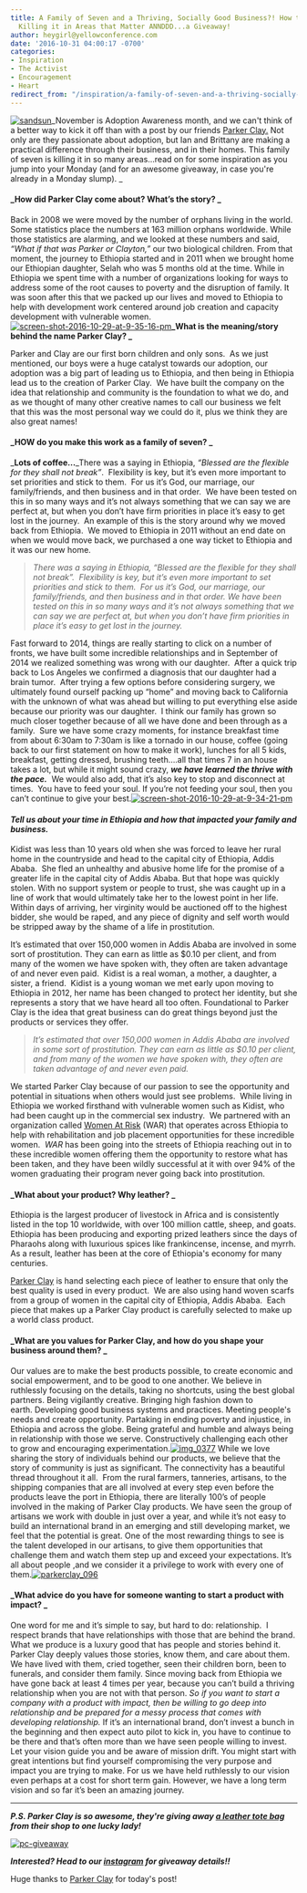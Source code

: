 ```yaml
---
title: A Family of Seven and a Thriving, Socially Good Business?! How this Brand is
  Killing it in Areas that Matter ANNDDD...a Giveaway!
author: heygirl@yellowconference.com
date: '2016-10-31 04:00:17 -0700'
categories:
- Inspiration
- The Activist
- Encouragement
- Heart
redirect_from: "/inspiration/a-family-of-seven-and-a-thriving-socially-good-business-how-this-brand-is-killing-it-in-areas-that-matterannddd-a-giveaway/"
---
```


[![sandsun](https://yellow-blog-images.imgix.net/2016/10/sandsun.jpeg)](https://yellow-blog-images.imgix.net/2016/10/sandsun.jpeg)_November is Adoption Awareness month, and we can't think of a better way to kick it off than with a post by our friends [Parker Clay.](http://www.parkerclay.com/story/) Not only are they passionate about adoption, but Ian and Brittany are making a practical difference through their business, and in their homes. This family of seven is killing it in so many areas...read on for some inspiration as you jump into your Monday (and for an awesome giveaway, in case you're already in a Monday slump). _

#### _How did Parker Clay come about? What’s the story? _

Back in 2008 we were moved by the number of orphans living in the world. Some statistics place the numbers at 163 million orphans worldwide. While those statistics are alarming, and we looked at these numbers and said, _“What if that was Parker or Clayton,”_ our two biological children. From that moment, the journey to Ethiopia started and in 2011 when we brought home our Ethiopian daughter, Selah who was 5 months old at the time. While in Ethiopia we spent time with a number of organizations looking for ways to address some of the root causes to poverty and the disruption of family. It was soon after this that we packed up our lives and moved to Ethiopia to help with development work centered around job creation and capacity development with vulnerable women.[![screen-shot-2016-10-29-at-9-35-16-pm](https://yellow-blog-images.imgix.net/2016/10/Screen-Shot-2016-10-29-at-9.35.16-PM.png)](https://yellow-blog-images.imgix.net/2016/10/Screen-Shot-2016-10-29-at-9.35.16-PM.png)**_What is the meaning/story behind the name Parker Clay? _**

Parker and Clay are our first born children and only sons.  As we just mentioned, our boys were a huge catalyst towards our adoption, our adoption was a big part of leading us to Ethiopia, and then being in Ethiopia lead us to the creation of Parker Clay.  We have built the company on the idea that relationship and community is the foundation to what we do, and as we thought of many other creative names to call our business we felt that this was the most personal way we could do it, plus we think they are also great names!

#### _HOW do you make this work as a family of seven? _

_**Lots of coffee…**_There was a saying in Ethiopia, _“Blessed are the flexible for they shall not break”_.  Flexibility is key, but it’s even more important to set priorities and stick to them.  For us it’s God, our marriage, our family/friends, and then business and in that order.  We have been tested on this in so many ways and it’s not always something that we can say we are perfect at, but when you don’t have firm priorities in place it’s easy to get lost in the journey.  An example of this is the story around why we moved back from Ethiopia.  We moved to Ethiopia in 2011 without an end date on when we would move back, we purchased a one way ticket to Ethiopia and it was our new home.

> _There was a saying in Ethiopia, “Blessed are the flexible for they shall not break”.  Flexibility is key, but it’s even more important to set priorities and stick to them.  For us it’s God, our marriage, our family/friends, and then business and in that order. We have been tested on this in so many ways and it’s not always something that we can say we are perfect at, but when you don’t have firm priorities in place it’s easy to get lost in the journey._

Fast forward to 2014, things are really starting to click on a number of fronts, we have built some incredible relationships and in September of 2014 we realized something was wrong with our daughter.  After a quick trip back to Los Angeles we confirmed a diagnosis that our daughter had a brain tumor.  After trying a few options before considering surgery, we ultimately found ourself packing up “home” and moving back to California with the unknown of what was ahead but willing to put everything else aside because our priority was our daughter.  I think our family has grown so much closer together because of all we have done and been through as a family.  Sure we have some crazy moments, for instance breakfast time from about 6:30am to 7:30am is like a tornado in our house, coffee (going back to our first statement on how to make it work), lunches for all 5 kids, breakfast, getting dressed, brushing teeth….all that times 7 in an house takes a lot, but while it might sound crazy, **_we have learned the thrive with the pace._**  We would also add, that it’s also key to stop and disconnect at times.  You have to feed your soul. If you’re not feeding your soul, then you can’t continue to give your best.[![screen-shot-2016-10-29-at-9-34-21-pm](https://yellow-blog-images.imgix.net/2016/10/Screen-Shot-2016-10-29-at-9.34.21-PM.png)](https://yellow-blog-images.imgix.net/2016/10/Screen-Shot-2016-10-29-at-9.34.21-PM.png)

#### _Tell us about your time in Ethiopia and how that impacted your family and business._

Kidist was less than 10 years old when she was forced to leave her rural home in the countryside and head to the capital city of Ethiopia, Addis Ababa.  She fled an unhealthy and abusive home life for the promise of a greater life in the capital city of Addis Ababa. But that hope was quickly stolen. With no support system or people to trust, she was caught up in a line of work that would ultimately take her to the lowest point in her life.  Within days of arriving, her virginity would be auctioned off to the highest bidder, she would be raped, and any piece of dignity and self worth would be stripped away by the shame of a life in prostitution.

It’s estimated that over 150,000 women in Addis Ababa are involved in some sort of prostitution. They can earn as little as $0.10 per client, and from many of the women we have spoken with, they often are taken advantage of and never even paid.  Kidist is a real woman, a mother, a daughter, a sister, a friend.  Kidist is a young woman we met early upon moving to Ethiopia in 2012, her name has been changed to protect her identity, but she represents a story that we have heard all too often. Foundational to Parker Clay is the idea that great business can do great things beyond just the products or services they offer.

> _It’s estimated that over 150,000 women in Addis Ababa are involved in some sort of prostitution. They can earn as little as $0.10 per client, and from many of the women we have spoken with, they often are taken advantage of and never even paid._

We started Parker Clay because of our passion to see the opportunity and potential in situations when others would just see problems.  While living in Ethiopia we worked firsthand with vulnerable women such as Kidist, who had been caught up in the commercial sex industry.  We partnered with an organization called [Women At Risk](http://www.w-a-r-e.org/) (WAR) that operates across Ethiopia to help with rehabilitation and job placement opportunities for these incredible women.  _WAR_ has been going into the streets of Ethiopia reaching out in to these incredible women offering them the opportunity to restore what has been taken, and they have been wildly successful at it with over 94% of the women graduating their program never going back into prostitution.

#### _What about your product? Why leather? _

Ethiopia is the largest producer of livestock in Africa and is consistently listed in the top 10 worldwide, with over 100 million cattle, sheep, and goats. Ethiopia has been producing and exporting prized leathers since the days of Pharaohs along with luxurious spices like frankincense, incense, and myrrh. As a result, leather has been at the core of Ethiopia's economy for many centuries.

[Parker Clay](http://www.parkerclay.com/) is hand selecting each piece of leather to ensure that only the best quality is used in every product.  We are also using hand woven scarfs from a group of women in the capital city of Ethiopia, Addis Ababa.  Each piece that makes up a Parker Clay product is carefully selected to make up a world class product.

#### _What are you values for Parker Clay, and how do you shape your business around them? _

Our values are to make the best products possible, to create economic and social empowerment, and to be good to one another. We believe in ruthlessly focusing on the details, taking no shortcuts, using the best global partners. Being vigilantly creative. Bringing high fashion down to earth. Developing good business systems and practices. Meeting people's needs and create opportunity. Partaking in ending poverty and injustice, in Ethiopia and across the globe. Being grateful and humble and always being in relationship with those we serve. Constructively challenging each other to grow and encouraging experimentation.[![img_0377](https://yellow-blog-images.imgix.net/2016/10/IMG_0377.jpg)](https://yellow-blog-images.imgix.net/2016/10/IMG_0377.jpg) While we love sharing the story of individuals behind our products, we believe that the story of community is just as significant. The connectivity has a beautiful thread throughout it all.  From the rural farmers, tanneries, artisans, to the shipping companies that are all involved at every step even before the products leave the port in Ethiopia, there are literally 100’s of people involved in the making of Parker Clay products. We have seen the group of artisans we work with double in just over a year, and while it’s not easy to build an international brand in an emerging and still developing market, we feel that the potential is great. One of the most rewarding things to see is the talent developed in our artisans, to give them opportunities that challenge them and watch them step up and exceed your expectations. It’s all about people ,and we consider it a privilege to work with every one of them.[![parkerclay_096](https://yellow-blog-images.imgix.net/2016/10/parkerClay_096.jpg)](https://yellow-blog-images.imgix.net/2016/10/parkerClay_096.jpg)

#### _What advice do you have for someone wanting to start a product with impact? _

One word for me and it’s simple to say, but hard to do: relationship.  I respect brands that have relationships with those that are behind the brand. What we produce is a luxury good that has people and stories behind it. Parker Clay deeply values those stories, know them, and care about them.  We have lived with them, cried together, seen their children born, been to funerals, and consider them family. Since moving back from Ethiopia we have gone back at least 4 times per year, because you can’t build a thriving relationship when you are not with that person. _So if you want to start a company with a product with impact, then be willing to go deep into relationship and be prepared for a messy process that comes with developing relationship._ If it’s an international brand, don’t invest a bunch in the beginning and then expect auto pilot to kick in, you have to continue to be there and that’s often more than we have seen people willing to invest. Let your vision guide you and be aware of mission drift. You might start with great intentions but find yourself compromising the very purpose and impact you are trying to make. For us we have held ruthlessly to our vision even perhaps at a cost for short term gain. However, we have a long term vision and so far it’s been an amazing journey.

* * *

_**P.S. Parker Clay is so awesome, they're giving away [a leather tote bag](http://www.parkerclay.com/shop/tote) from their shop to one lucky lady!**_

[![pc-giveaway](https://yellow-blog-images.imgix.net/2016/10/PC-Giveaway.jpg)](http://instagram.com/yellowconference)

_**Interested? Head to our [instagram](https://www.instagram.com/yellowconference/) for giveaway details!!**_

Huge thanks to [Parker Clay](http://www.parkerclay.com/) for today's post!
